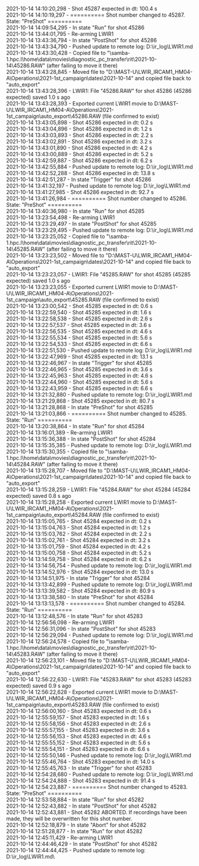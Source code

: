 2021-10-14 14:10:20,298 - Shot 45287 expected in dt: 100.4 s\
2021-10-14 14:10:19,297 - ========== Shot number changed to 45287. State: "PreShot" ==========\
2021-10-14 14:09:54,295 - In state "Run" for shot 45286\
2021-10-14 13:44:01,795 - Re-arming LWIR1\
2021-10-14 13:43:36,794 - In state "PostShot" for shot 45286\
2021-10-14 13:43:34,790 - Pushed update to remote log: D:\ir_log\LWIR1.md\
2021-10-14 13:43:30,428 - Copied file to "\\samba-1.hpc.l\home\data\movies\diagnostic_pc_transfer\rit\2021-10-14\45286.RAW" (after failing to move it there)\
2021-10-14 13:43:28,845 - Moved file to "D:\MAST-U\LWIR_IRCAM1_HM04-A\Operations\2021-1st_campaign\dates\2021-10-14" and copied file back to "auto_export"\
2021-10-14 13:43:28,396 - LWIR1: File "45286.RAW" for shot 45286 (45286 expected) saved 1.0 s ago\
2021-10-14 13:43:28,393 - Exported current LWIR1 movie to D:\MAST-U\LWIR_IRCAM1_HM04-A\Operations\2021-1st_campaign\auto_export\45286.RAW (file confirmed to exist)\
2021-10-14 13:43:05,898 - Shot 45286 expected in dt: 0.2 s\
2021-10-14 13:43:04,896 - Shot 45286 expected in dt: 1.2 s\
2021-10-14 13:43:03,893 - Shot 45286 expected in dt: 2.2 s\
2021-10-14 13:43:02,891 - Shot 45286 expected in dt: 3.2 s\
2021-10-14 13:43:01,890 - Shot 45286 expected in dt: 4.2 s\
2021-10-14 13:43:00,889 - Shot 45286 expected in dt: 5.2 s\
2021-10-14 13:42:59,887 - Shot 45286 expected in dt: 6.2 s\
2021-10-14 13:42:55,884 - Pushed update to remote log: D:\ir_log\LWIR1.md\
2021-10-14 13:42:52,288 - Shot 45286 expected in dt: 13.8 s\
2021-10-14 13:42:51,287 - In state "Trigger" for shot 45286\
2021-10-14 13:41:32,197 - Pushed update to remote log: D:\ir_log\LWIR1.md\
2021-10-14 13:41:27,985 - Shot 45286 expected in dt: 92.7 s\
2021-10-14 13:41:26,984 - ========== Shot number changed to 45286. State: "PreShot" ==========\
2021-10-14 13:40:36,980 - In state "Run" for shot 45285\
2021-10-14 13:23:54,498 - Re-arming LWIR1\
2021-10-14 13:23:29,497 - In state "PostShot" for shot 45285\
2021-10-14 13:23:29,495 - Pushed update to remote log: D:\ir_log\LWIR1.md\
2021-10-14 13:23:25,052 - Copied file to "\\samba-1.hpc.l\home\data\movies\diagnostic_pc_transfer\rit\2021-10-14\45285.RAW" (after failing to move it there)\
2021-10-14 13:23:23,502 - Moved file to "D:\MAST-U\LWIR_IRCAM1_HM04-A\Operations\2021-1st_campaign\dates\2021-10-14" and copied file back to "auto_export"\
2021-10-14 13:23:23,057 - LWIR1: File "45285.RAW" for shot 45285 (45285 expected) saved 1.0 s ago\
2021-10-14 13:23:23,055 - Exported current LWIR1 movie to D:\MAST-U\LWIR_IRCAM1_HM04-A\Operations\2021-1st_campaign\auto_export\45285.RAW (file confirmed to exist)\
2021-10-14 13:23:00,542 - Shot 45285 expected in dt: 0.6 s\
2021-10-14 13:22:59,540 - Shot 45285 expected in dt: 1.6 s\
2021-10-14 13:22:58,538 - Shot 45285 expected in dt: 2.6 s\
2021-10-14 13:22:57,537 - Shot 45285 expected in dt: 3.6 s\
2021-10-14 13:22:56,535 - Shot 45285 expected in dt: 4.6 s\
2021-10-14 13:22:55,534 - Shot 45285 expected in dt: 5.6 s\
2021-10-14 13:22:54,533 - Shot 45285 expected in dt: 6.6 s\
2021-10-14 13:22:51,530 - Pushed update to remote log: D:\ir_log\LWIR1.md\
2021-10-14 13:22:47,969 - Shot 45285 expected in dt: 13.1 s\
2021-10-14 13:22:46,967 - In state "Trigger" for shot 45285\
2021-10-14 13:22:46,965 - Shot 45285 expected in dt: 3.6 s\
2021-10-14 13:22:45,963 - Shot 45285 expected in dt: 4.6 s\
2021-10-14 13:22:44,960 - Shot 45285 expected in dt: 5.6 s\
2021-10-14 13:22:43,959 - Shot 45285 expected in dt: 6.6 s\
2021-10-14 13:21:32,880 - Pushed update to remote log: D:\ir_log\LWIR1.md\
2021-10-14 13:21:29,868 - Shot 45285 expected in dt: 80.7 s\
2021-10-14 13:21:28,868 - In state "PreShot" for shot 45285\
2021-10-14 13:21:03,866 - ========== Shot number changed to 45285. State: "Run" ==========\
2021-10-14 13:20:38,864 - In state "Run" for shot 45284\
2021-10-14 13:16:01,389 - Re-arming LWIR1\
2021-10-14 13:15:36,388 - In state "PostShot" for shot 45284\
2021-10-14 13:15:35,385 - Pushed update to remote log: D:\ir_log\LWIR1.md\
2021-10-14 13:15:30,355 - Copied file to "\\samba-1.hpc.l\home\data\movies\diagnostic_pc_transfer\rit\2021-10-14\45284.RAW" (after failing to move it there)\
2021-10-14 13:15:28,707 - Moved file to "D:\MAST-U\LWIR_IRCAM1_HM04-A\Operations\2021-1st_campaign\dates\2021-10-14" and copied file back to "auto_export"\
2021-10-14 13:15:28,259 - LWIR1: File "45284.RAW" for shot 45284 (45284 expected) saved 0.8 s ago\
2021-10-14 13:15:28,258 - Exported current LWIR1 movie to D:\MAST-U\LWIR_IRCAM1_HM04-A\Operations\2021-1st_campaign\auto_export\45284.RAW (file confirmed to exist)\
2021-10-14 13:15:05,765 - Shot 45284 expected in dt: 0.2 s\
2021-10-14 13:15:04,763 - Shot 45284 expected in dt: 1.2 s\
2021-10-14 13:15:03,762 - Shot 45284 expected in dt: 2.2 s\
2021-10-14 13:15:02,761 - Shot 45284 expected in dt: 3.2 s\
2021-10-14 13:15:01,759 - Shot 45284 expected in dt: 4.2 s\
2021-10-14 13:15:00,758 - Shot 45284 expected in dt: 5.2 s\
2021-10-14 13:14:59,758 - Shot 45284 expected in dt: 6.2 s\
2021-10-14 13:14:56,754 - Pushed update to remote log: D:\ir_log\LWIR1.md\
2021-10-14 13:14:52,976 - Shot 45284 expected in dt: 13.0 s\
2021-10-14 13:14:51,975 - In state "Trigger" for shot 45284\
2021-10-14 13:13:42,899 - Pushed update to remote log: D:\ir_log\LWIR1.md\
2021-10-14 13:13:39,582 - Shot 45284 expected in dt: 80.9 s\
2021-10-14 13:13:38,580 - In state "PreShot" for shot 45284\
2021-10-14 13:13:13,578 - ========== Shot number changed to 45284. State: "Run" ==========\
2021-10-14 13:12:48,576 - In state "Run" for shot 45283\
2021-10-14 12:56:56,098 - Re-arming LWIR1\
2021-10-14 12:56:31,096 - In state "PostShot" for shot 45283\
2021-10-14 12:56:29,094 - Pushed update to remote log: D:\ir_log\LWIR1.md\
2021-10-14 12:56:24,578 - Copied file to "\\samba-1.hpc.l\home\data\movies\diagnostic_pc_transfer\rit\2021-10-14\45283.RAW" (after failing to move it there)\
2021-10-14 12:56:23,101 - Moved file to "D:\MAST-U\LWIR_IRCAM1_HM04-A\Operations\2021-1st_campaign\dates\2021-10-14" and copied file back to "auto_export"\
2021-10-14 12:56:22,630 - LWIR1: File "45283.RAW" for shot 45283 (45283 expected) saved 0.9 s ago\
2021-10-14 12:56:22,628 - Exported current LWIR1 movie to D:\MAST-U\LWIR_IRCAM1_HM04-A\Operations\2021-1st_campaign\auto_export\45283.RAW (file confirmed to exist)\
2021-10-14 12:56:00,160 - Shot 45283 expected in dt: 0.6 s\
2021-10-14 12:55:59,157 - Shot 45283 expected in dt: 1.6 s\
2021-10-14 12:55:58,156 - Shot 45283 expected in dt: 2.6 s\
2021-10-14 12:55:57,155 - Shot 45283 expected in dt: 3.6 s\
2021-10-14 12:55:56,153 - Shot 45283 expected in dt: 4.6 s\
2021-10-14 12:55:55,152 - Shot 45283 expected in dt: 5.6 s\
2021-10-14 12:55:54,151 - Shot 45283 expected in dt: 6.6 s\
2021-10-14 12:55:50,146 - Pushed update to remote log: D:\ir_log\LWIR1.md\
2021-10-14 12:55:46,764 - Shot 45283 expected in dt: 14.0 s\
2021-10-14 12:55:45,763 - In state "Trigger" for shot 45283\
2021-10-14 12:54:28,680 - Pushed update to remote log: D:\ir_log\LWIR1.md\
2021-10-14 12:54:24,888 - Shot 45283 expected in dt: 91.4 s\
2021-10-14 12:54:23,887 - ========== Shot number changed to 45283. State: "PreShot" ==========\
2021-10-14 12:53:58,884 - In state "Run" for shot 45282\
2021-10-14 12:52:43,882 - In state "PostShot" for shot 45282\
2021-10-14 12:52:43,881 - Shot 45282 ABORTED. If recordings have been made, they will be overwritten for this shot number.\
2021-10-14 12:52:18,879 - In state "Abort" for shot 45282\
2021-10-14 12:51:28,877 - In state "Run" for shot 45282\
2021-10-14 12:45:11,429 - Re-arming LWIR1\
2021-10-14 12:44:46,429 - In state "PostShot" for shot 45282\
2021-10-14 12:44:44,425 - Pushed update to remote log: D:\ir_log\LWIR1.md\
